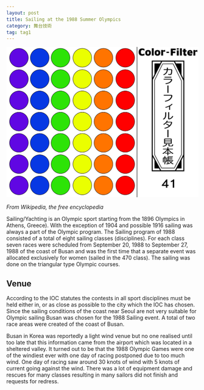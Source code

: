 ```yaml
---
layout: post
title: Sailing at the 1988 Summer Olympics
category: 舞台技術
tag: tag1
---
```

![](/images/uploads/cover.png)

_From Wikipedia, the free encyclopedia_

Sailing/Yachting is an Olympic sport starting from the 1896 Olympics in Athens, Greece). With the exception of 1904 and possible 1916 sailing was always a part of the Olympic program. The Sailing program of 1988 consisted of a total of eight sailing classes (disciplines). For each class seven races were scheduled from September 20, 1988 to September 27, 1988 of the coast of Busan and was the first time that a separate event was allocated exclusively for women (sailed in the 470 class). The sailing was done on the triangular type Olympic courses.

## Venue

According to the IOC statutes the contests in all sport disciplines must be held either in, or as close as possible to the city which the IOC has chosen. Since the sailing conditions of the coast near Seoul are not very suitable for Olympic sailing Busan was chosen for the 1988 Sailing event. A total of two race areas were created of the coast of Busan.

Busan in Korea was reportedly a light wind venue but no one realised until too late that this information came from the airport which was located in a sheltered valley. It turned out to be that the 1988 Olympic Games were one of the windiest ever with one day of racing postponed due to too much wind. One day of racing saw around 30 knots of wind with 5 knots of current going against the wind. There was a lot of equipment damage and rescues for many classes resulting in many sailors did not finish and requests for redress.

